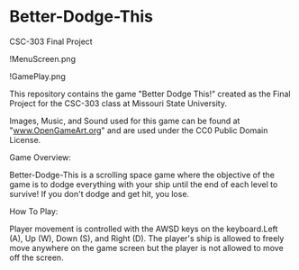 # Better-Dodge-This
CSC-303 Final Project


!MenuScreen.png

!GamePlay.png


This repository contains the game "Better Dodge This!" created as the Final Project 
for the CSC-303 class at Missouri State University.

Images, Music, and Sound used for this game can be found at "www.OpenGameArt.org" and
are used under the CC0 Public Domain License.

Game Overview:

Better-Dodge-This is a scrolling space game where the objective of the game is to dodge
everything with your ship until the end of each level to survive! If you don't dodge and 
get hit, you lose.


How To Play:

Player movement is controlled with the AWSD keys on the keyboard.Left (A), Up (W), Down (S), 
and Right (D). The player's ship is allowed to freely move anywhere on the game screen but 
the player is not allowed to move off the screen.
